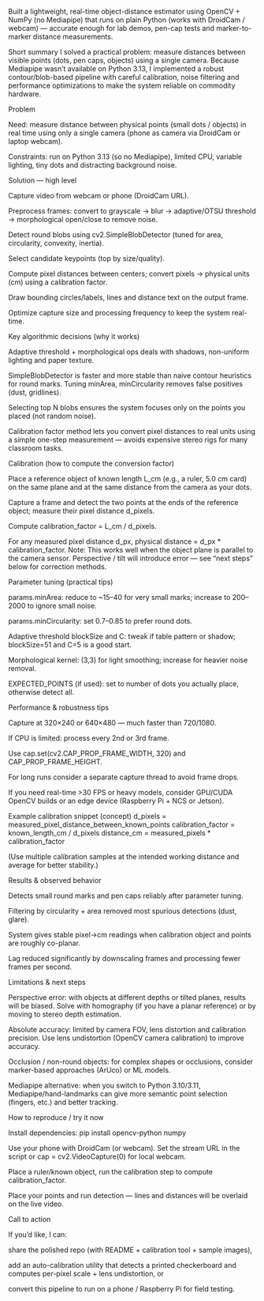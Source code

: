 Built a lightweight, real-time object-distance estimator using OpenCV + NumPy (no Mediapipe) that runs on plain Python (works with DroidCam / webcam) — accurate enough for lab demos, pen-cap tests and marker-to-marker distance measurements.

Short summary
I solved a practical problem: measure distances between visible points (dots, pen caps, objects) using a single camera. Because Mediapipe wasn’t available on Python 3.13, I implemented a robust contour/blob-based pipeline with careful calibration, noise filtering and performance optimizations to make the system reliable on commodity hardware.

Problem

Need: measure distance between physical points (small dots / objects) in real time using only a single camera (phone as camera via DroidCam or laptop webcam).

Constraints: run on Python 3.13 (so no Mediapipe), limited CPU, variable lighting, tiny dots and distracting background noise.

Solution — high level

Capture video from webcam or phone (DroidCam URL).

Preprocess frames: convert to grayscale → blur → adaptive/OTSU threshold → morphological open/close to remove noise.

Detect round blobs using cv2.SimpleBlobDetector (tuned for area, circularity, convexity, inertia).

Select candidate keypoints (top by size/quality).

Compute pixel distances between centers; convert pixels → physical units (cm) using a calibration factor.

Draw bounding circles/labels, lines and distance text on the output frame.

Optimize capture size and processing frequency to keep the system real-time.

Key algorithmic decisions (why it works)

Adaptive threshold + morphological ops deals with shadows, non-uniform lighting and paper texture.

SimpleBlobDetector is faster and more stable than naive contour heuristics for round marks. Tuning minArea, minCircularity removes false positives (dust, gridlines).

Selecting top N blobs ensures the system focuses only on the points you placed (not random noise).

Calibration factor method lets you convert pixel distances to real units using a simple one-step measurement — avoids expensive stereo rigs for many classroom tasks.

Calibration (how to compute the conversion factor)

Place a reference object of known length L_cm (e.g., a ruler, 5.0 cm card) on the same plane and at the same distance from the camera as your dots.

Capture a frame and detect the two points at the ends of the reference object; measure their pixel distance d_pixels.

Compute calibration_factor = L_cm / d_pixels.

For any measured pixel distance d_px, physical distance = d_px * calibration_factor.
Note: This works well when the object plane is parallel to the camera sensor. Perspective / tilt will introduce error — see “next steps” below for correction methods.

Parameter tuning (practical tips)

params.minArea: reduce to ~15–40 for very small marks; increase to 200–2000 to ignore small noise.

params.minCircularity: set 0.7–0.85 to prefer round dots.

Adaptive threshold blockSize and C: tweak if table pattern or shadow; blockSize=51 and C=5 is a good start.

Morphological kernel: (3,3) for light smoothing; increase for heavier noise removal.

EXPECTED_POINTS (if used): set to number of dots you actually place, otherwise detect all.

Performance & robustness tips

Capture at 320×240 or 640×480 — much faster than 720/1080.

If CPU is limited: process every 2nd or 3rd frame.

Use cap.set(cv2.CAP_PROP_FRAME_WIDTH, 320) and CAP_PROP_FRAME_HEIGHT.

For long runs consider a separate capture thread to avoid frame drops.

If you need real-time >30 FPS or heavy models, consider GPU/CUDA OpenCV builds or an edge device (Raspberry Pi + NCS or Jetson).

Example calibration snippet (concept)
d_pixels = measured_pixel_distance_between_known_points
calibration_factor = known_length_cm / d_pixels
distance_cm = measured_pixels * calibration_factor


(Use multiple calibration samples at the intended working distance and average for better stability.)

Results & observed behavior

Detects small round marks and pen caps reliably after parameter tuning.

Filtering by circularity + area removed most spurious detections (dust, glare).

System gives stable pixel→cm readings when calibration object and points are roughly co-planar.

Lag reduced significantly by downscaling frames and processing fewer frames per second.

Limitations & next steps

Perspective error: with objects at different depths or tilted planes, results will be biased. Solve with homography (if you have a planar reference) or by moving to stereo depth estimation.

Absolute accuracy: limited by camera FOV, lens distortion and calibration precision. Use lens undistortion (OpenCV camera calibration) to improve accuracy.

Occlusion / non-round objects: for complex shapes or occlusions, consider marker-based approaches (ArUco) or ML models.

Mediapipe alternative: when you switch to Python 3.10/3.11, Mediapipe/hand-landmarks can give more semantic point selection (fingers, etc.) and better tracking.

How to reproduce / try it now

Install dependencies: pip install opencv-python numpy

Use your phone with DroidCam (or webcam). Set the stream URL in the script or cap = cv2.VideoCapture(0) for local webcam.

Place a ruler/known object, run the calibration step to compute calibration_factor.

Place your points and run detection — lines and distances will be overlaid on the live video.

Call to action

If you’d like, I can:

share the polished repo (with README + calibration tool + sample images),

add an auto-calibration utility that detects a printed checkerboard and computes per-pixel scale + lens undistortion, or

convert this pipeline to run on a phone / Raspberry Pi for field testing.
